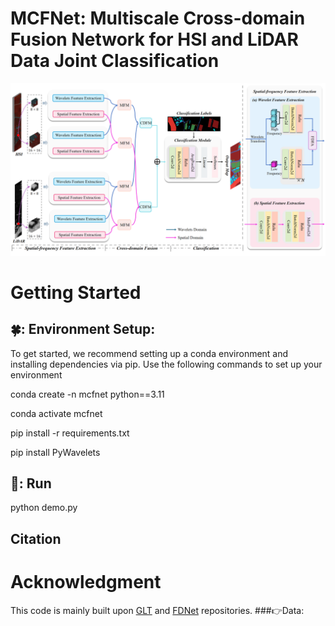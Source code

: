 

# MCFNet: Multiscale Cross-domain Fusion Network for HSI and LiDAR Data Joint Classification


<div align="center">
    <img src="MCFNet.png" alt="framework" width="800"/>
</div>


# Getting Started

## 🍀: Environment Setup:

To get started, we recommend setting up a conda environment and installing dependencies via pip. Use the following commands to set up your environment

conda create -n mcfnet python==3.11

conda activate mcfnet

pip install -r requirements.txt

pip install PyWavelets

## 🌸: Run
python demo.py

## Citation


# Acknowledgment

This code is mainly built upon [GLT](https://github.com/Ding-Kexin/IEEE_TGRS_GLT-Net) and [FDNet](https://github.com/RSIP-NJUPT/FDNet.git) repositories.
###👉Data:

